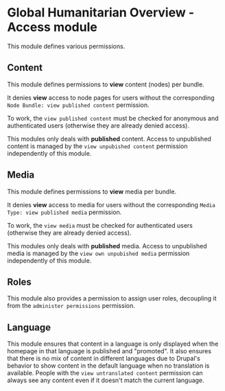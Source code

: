 Global Humanitarian Overview - Access module
============================================

This module defines various permissions.

Content
-------

This module defines permissions to **view** content (nodes) per bundle.

It denies **view** access to node pages for users without the corresponding
`Node Bundle: view published content` permission.

To work, the `view published content` must be checked for anonymous and
authenticated users (otherwise they are already denied access).

This modules only deals with **published** content. Access to unpublished
content is managed by the `view unpubished content` permission independently
of this module.

Media
-----

This module defines permissions to **view** media per bundle.

It denies **view** access to media for users without the corresponding
`Media Type: view published media` permission.

To work, the `view media` must be checked for authenticated users (otherwise
they are already denied access).

This modules only deals with **published** media. Access to unpublished
media is managed by the `view own unpubished media` permission independently
of this module.

Roles
-----

This module also provides a permission to assign user roles, decoupling it
from the `administer permissions` permission.

Language
--------

This module ensures that content in a language is only displayed when the
homepage in that language is published and "promoted". It also ensures that
there is no mix of content in different languages due to Drupal's behavior to
show content in the default language when no translation is available.
People with the `view untranslated content` permission can always see any
content even if it doesn't match the current language.
